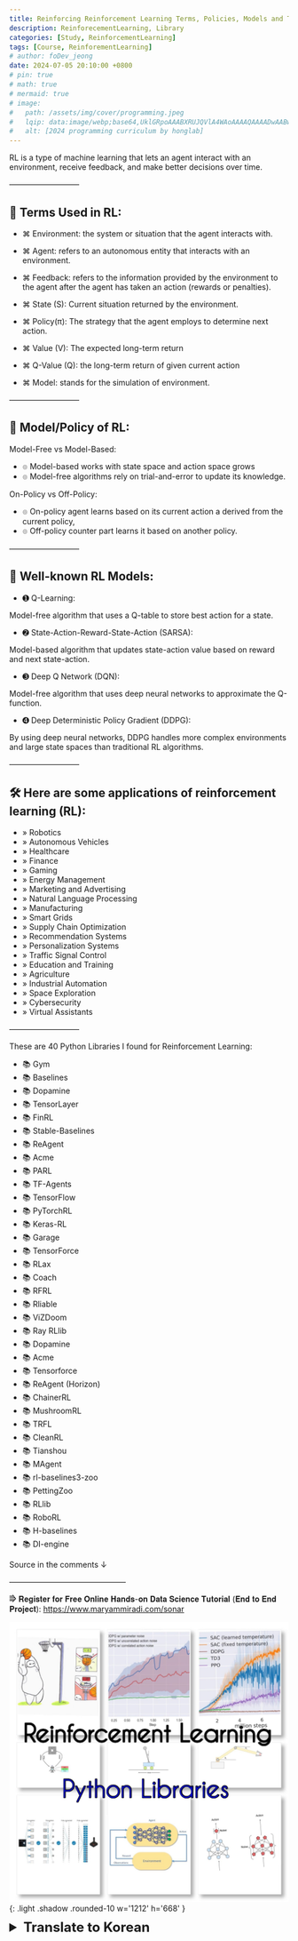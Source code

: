 ```yaml
---
title: Reinforcing Reinforcement Learning Terms, Policies, Models and Top 40 Libraries 📚
description: ReinforecementLearning, Library
categories: [Study, ReinforcementLearning]
tags: [Course, ReinforementLearning]
# author: foDev_jeong
date: 2024-07-05 20:10:00 +0800
# pin: true
# math: true
# mermaid: true
# image:
#   path: /assets/img/cover/programming.jpeg
#   lqip: data:image/webp;base64,UklGRpoAAABXRUJQVlA4WAoAAAAQAAAADwAABwAAQUxQSDIAAAARL0AmbZurmr57yyIiqE8oiG0bejIYEQTgqiDA9vqnsUSI6H+oAERp2HZ65qP/VIAWAFZQOCBCAAAA8AEAnQEqEAAIAAVAfCWkAALp8sF8rgRgAP7o9FDvMCkMde9PK7euH5M1m6VWoDXf2FkP3BqV0ZYbO6NA/VFIAAAA
#   alt: [2024 programming curriculum by honglab]
---
```


RL is a type of machine learning that lets an agent interact with an environment, receive feedback, and make better decisions over time.

—————————

## 📝 Terms Used in RL:

- ⌘ Environment: the system or situation that the agent interacts with. 

- ⌘ Agent: refers to an autonomous entity that interacts with an environment.

- ⌘ Feedback: refers to the information provided by the environment to the agent after the agent has taken an action (rewards or penalties).

- ⌘ State (S): Current situation returned by the environment.

- ⌘ Policy(π): The strategy that the agent employs to determine next action.

- ⌘ Value (V): The expected long-term return 

- ⌘ Q-Value (Q): the long-term return of given current action 

- ⌘ Model: stands for the simulation of environment. 

—————————

## 📖 Model/Policy of RL:

Model-Free vs Model-Based:

- ๏ Model-based works with state space and action space grows
- ๏ Model-free algorithms rely on trial-and-error to update its knowledge.

On-Policy vs Off-Policy:

- ๏ On-policy agent learns based on its current action a derived from the current policy, 
- ๏ Off-policy counter part learns it based on another policy.

—————————

## 🤖 Well-known RL Models:

- ➊ Q-Learning:

Model-free algorithm that uses a Q-table to store best action for a state.

- ➋ State-Action-Reward-State-Action (SARSA):

Model-based algorithm that updates state-action value based on reward and next state-action.

- ➌ Deep Q Network (DQN):

Model-free algorithm that uses deep neural networks to approximate the Q-function.

- ➍ Deep Deterministic Policy Gradient (DDPG):

By using deep neural networks, DDPG handles more complex environments and large state spaces than traditional RL algorithms. 

—————————

## 🛠️ Here are some applications of reinforcement learning (RL):

- » Robotics
- » Autonomous Vehicles
- » Healthcare
- » Finance
- » Gaming
- » Energy Management
- » Marketing and Advertising
- » Natural Language Processing
- » Manufacturing
- » Smart Grids
- » Supply Chain Optimization
- » Recommendation Systems
- » Personalization Systems
- » Traffic Signal Control
- » Education and Training
- » Agriculture
- » Industrial Automation
- » Space Exploration
- » Cybersecurity
- » Virtual Assistants

—————————

These are 40 Python Libraries I found for Reinforcement Learning:

- 📚 Gym
- 📚 Baselines
- 📚 Dopamine
- 📚 TensorLayer
- 📚 FinRL
- 📚 Stable-Baselines
- 📚 ReAgent
- 📚 Acme
- 📚 PARL
- 📚 TF-Agents
- 📚 TensorFlow
- 📚 PyTorchRL
- 📚 Keras-RL
- 📚 Garage
- 📚 TensorForce
- 📚 RLax
- 📚 Coach
- 📚 RFRL
- 📚 Rliable
- 📚 ViZDoom
- 📚 Ray RLlib
- 📚 Dopamine
- 📚 Acme
- 📚 Tensorforce
- 📚 ReAgent (Horizon)
- 📚 ChainerRL
- 📚 MushroomRL
- 📚 TRFL
- 📚 CleanRL
- 📚 Tianshou
- 📚 MAgent
- 📚 rl-baselines3-zoo
- 📚 PettingZoo
- 📚 RLlib
- 📚 RoboRL
- 📚 H-baselines
- 📚 DI-engine

Source in the comments ↓

———————————————

⭆ 𝐑𝐞𝐠𝐢𝐬𝐭𝐞𝐫 𝐟𝐨𝐫 𝐅𝐫𝐞𝐞 𝐎𝐧𝐥𝐢𝐧𝐞 𝐇𝐚𝐧𝐝𝐬-𝐨𝐧 𝐃𝐚𝐭𝐚 𝐒𝐜𝐢𝐞𝐧𝐜𝐞 𝐓𝐮𝐭𝐨𝐫𝐢𝐚𝐥 (𝐄𝐧𝐝 𝐭𝐨 𝐄𝐧𝐝 𝐏𝐫𝐨𝐣𝐞𝐜𝐭): <https://www.maryammiradi.com/sonar>

![ Reinforcement Learning Python Libraries ](/assets/img/blog/ReinforcementLearning_Library.jpeg){: .light .shadow .rounded-10 w='1212' h='668' }

<details markdown="1">
<summary style= "font-size:24px; line-height:24px; font-weight:bold; cursor:pointer;" > Translate to Korean </summary>

* * * 

RL은 에이전트가 환경과 상호 작용하고, 피드백을 받고, 시간이 지남에 따라 더 나은 결정을 내릴 수 있도록 하는 기계 학습의 한 유형입니다.

—————————

## 📝 RL에서 사용되는 용어:

- ⌘ 환경: 에이전트가 상호 작용하는 시스템 또는 상황입니다. 

- ⌘ 에이전트(Agent): 환경과 상호 작용하는 자율적인 개체를 의미합니다.

- ⌘ 피드백: 에이전트가 조치(보상 또는 페널티)를 취한 후 환경에서 에이전트에게 제공하는 정보를 나타냅니다.

- ⌘ 상태(S): 환경에서 반환되는 현재 상황입니다.

- ⌘ 정책(π): 에이전트가 다음 행동을 결정하기 위해 사용하는 전략입니다.

- ⌘ 가치 (V) : 예상되는 장기 수익 

- ⌘ Q-Value (Q): 주어진 현재 행동의 장기 수익 

- ⌘ 모델: 환경 시뮬레이션을 의미합니다. 

—————————

## 📖 RL의 모델/정책:

모델 프리(Model-Free) vs 모델 기반(Model-Based):

- ๏ 상태 공간과 액션 공간이 커지는 모델 기반 작품
- ๏ Model-free 알고리즘은 지식을 업데이트하기 위해 시행착오에 의존합니다.

온-폴리시(On-Policy) vs 오프-폴리시(Off-Policy):

- ๏ On-policy 에이전트는 현재 정책에서 파생된 현재 작업을 기반으로 학습합니다. 
- ๏ Off-policy 카운터 파트는 다른 정책을 기반으로 학습합니다.

—————————

## 🤖 잘 알려진 RL 모델:

- ➊ Q-러닝:

Q-테이블을 사용하여 상태에 대한 최상의 작업을 저장하는 모델 없는 알고리즘입니다.

- ➋ 국가-행동-보상-국가-행동(SARSA):

보상 및 다음 상태-행동을 기반으로 상태-행동 값을 업데이트하는 모델 기반 알고리즘입니다.

- ➌ 딥 Q 네트워크(DQN):

심층 신경망을 사용하여 Q-function을 근사화하는 모델 없는 알고리즘입니다.

- ➍ 심층 결정론적 정책 그래디언트(DDPG):

DDPG는 심층 신경망을 사용하여 기존 RL 알고리즘보다 더 복잡한 환경과 대규모 상태 공간을 처리합니다. 

—————————

## 🛠️ 다음은 강화 학습(RL)의 몇 가지 응용 분야입니다.

- » 로보틱스
- » 자율 주행 차량
- » 헬스케어
- » 금융
- » 노름
- » 에너지 관리
- » 마케팅 및 광고
- » 자연어 처리
- » 제조업
- » 스마트 그리드
- » 공급망 최적화
- » 추천 시스템
- » 개인화 시스템
- » 교통 신호 제어
- » 교육 및 훈련
- » 농업
- » 산업 자동화
- » 우주 탐사
- » 사이버 보안
- » 가상 비서

</details>
